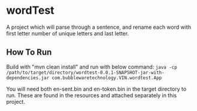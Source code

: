 # wordTest
A project which will parse through a sentence, and rename each word with first letter number of unique letters and last letter.

## How To Run
 Build with "mvn clean install" and run with below command:
`java -cp /path/to/target/directory/wordtest-0.0.1-SNAPSHOT-jar-with-dependencies.jar com.bubblewaretechnology.VIN.wordtest.App`
 
You will need both en-sent.bin and en-token.bin in the target directory to run. These are found in the resources and attached separately in this project. 
